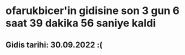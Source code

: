 # ofarukbicer'in gidisine son 3 gun 6 saat 39 dakika 56 saniye kaldi

## Gidis tarihi: 30.09.2022 :(